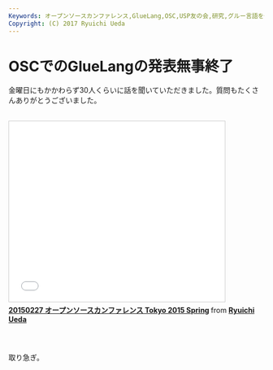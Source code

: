 ```yaml
---
Keywords: オープンソースカンファレンス,GlueLang,OSC,USP友の会,研究,グルー言語を作る
Copyright: (C) 2017 Ryuichi Ueda
---
```


# OSCでのGlueLangの発表無事終了
金曜日にもかかわらず30人くらいに話を聞いていただきました。質問もたくさんありがとうございました。<br />
<br />
<iframe src="//www.slideshare.net/slideshow/embed_code/45215089" width="425" height="355" frameborder="0" marginwidth="0" marginheight="0" scrolling="no" style="border:1px solid #CCC; border-width:1px; margin-bottom:5px; max-width: 100%;" allowfullscreen> </iframe> <div style="margin-bottom:5px"> <strong> <a href="//www.slideshare.net/ryuichiueda/20150227-open-source-conference-tokyo-2015-spring" title="20150227 オープンソースカンファレンス Tokyo 2015 Spring" target="_blank">20150227 オープンソースカンファレンス Tokyo 2015 Spring</a> </strong> from <strong><a href="//www.slideshare.net/ryuichiueda" target="_blank">Ryuichi Ueda</a></strong> </div><br />
<br />
<br />
取り急ぎ。

